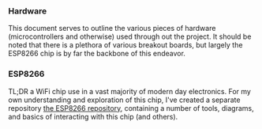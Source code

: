 ### Hardware
This document serves to outline the various pieces of hardware (microcontrollers
and otherwise) used through out the project. It should be noted that there is a
plethora of various breakout boards, but largely the ESP8266 chip is by far the
backbone of this endeavor.

### ESP8266
TL;DR a WiFi chip use in a vast majority of modern day electronics. For my own
understanding and exploration of this chip, I've created a separate repository
[the ESP8266 repository](https://github.com/lowellmower/ESP8266), containing a
number of tools, diagrams, and basics of interacting with this chip (and others).
